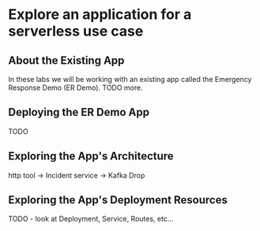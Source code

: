 # Explore an application for a serverless use case
## About the Existing App
In these labs we will be working with an existing app called the Emergency Response Demo (ER Demo). TODO more.

## Deploying the ER Demo App
TODO

## Exploring the App's Architecture
http tool -> Incident service -> Kafka Drop

## Exploring the App's Deployment Resources
TODO - look at Deployment, Service, Routes, etc...
